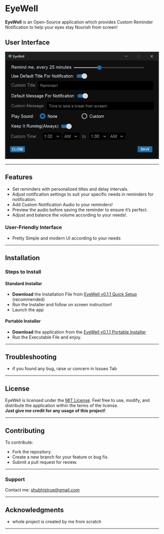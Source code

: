 # EyeWell

**EyeWell** is an Open-Source application which provides Custom Reminder Notification to help your eyes stay Nourish from screen!



## User Interface
![App Screenshot](app.png)

---
## Features


- Set reminders with personalized titles and delay intervals.
- Adjust notification settings to suit your specific needs in reminders for notification.
- Add Custom Notification Audio to your reminders!
- Preview the audio before saving the reminder to ensure it’s perfect.
- Adjust and balance the volume according to your needs!.
### User-Friendly Interface
- Pretty Simple and modern UI according to your needs

---
## Installation
### Steps to Install
#### Standard Installar  
- **Download** the Installation File from [EyeWell v0.1.1 Quick Setup](https://github.com/nothig007/EyeWell/releases/tag/v0.1.1-main-Installer) (recommended)
- Run the Installer and follow on screen instruction!
- Launch the app
#### Portable Installer
 - **Download** the application from the [EyeWell v0.1.1 Portable Installer](https://github.com/nothig007/EyeWell/releases/tag/v0.1.1-main-Portable-Installer)
 - Run the Executable File and enjoy.

---


## Troubleshooting
- if you found any bug, raise ur concern in Issues Tab
---

## License
EyeWell is licensed under the [MIT License](LICENSE). Feel free to use, modify, and distribute the application within the terms of the license.  
**Just give me credit for any usage of this project!**

---
## Contributing
To contribute:
- Fork the repository.
- Create a new branch for your feature or bug fix.
- Submit a pull request for review.
---
### Support
Contact me:
[shubhistrue@gmail.com](mailto:shubhistrue@gmail.com)



---

## Acknowledgments
- whole project is created by me from scratch

---
